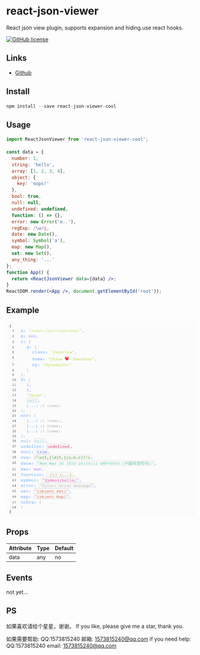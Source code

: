# react-json-viewer

React json view plugin, supports expansion and hiding.use react hooks.

[![GitHub license](https://img.shields.io/badge/license-MIT-blue.svg)](https://github.com/5SSS/react-json-viewer)

## Links

- [Github](https://github.com/5SSS/react-json-viewer)

## Install

```js
npm install --save react-json-viewer-cool
```

## Usage

```jsx
import ReactJsonViewer from 'react-json-viewer-cool';

const data = {
  number: 1,
  string: 'hello',
  array: [1, 2, 3, 4],
  object: {
    key: 'oops!'
  },
  bool: true,
  null: null,
  undefined: undefined,
  function: () => {},
  error: new Error('e..'),
  regExp: /\w/g,
  date: new Date(),
  symbol: Symbol('a'),
  map: new Map(),
  set: new Set(),
  any_thing: '...'
};
function App() {
  return <ReactJsonViewer data={data} />;
}
ReactDOM.render(<App />, document.getElementById('root'));
```

## Example

![示例1](./assets/images/example.png)

## Props

| Attribute | Type | Default |
| --------- | ---- | ------- |
| data      | any  | no      |

## Events

not yet...

## PS

如果喜欢请给个星星，谢谢。
If you like, please give me a star, thank you.

如果需要帮助: QQ:1573815240 邮箱: 1573815240@qq.com
if you need help: QQ:1573815240 email: 1573815240@qq.com
